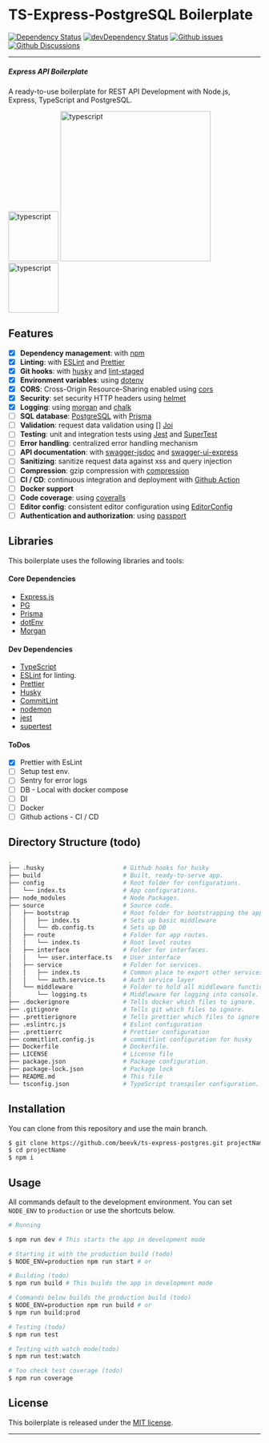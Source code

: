 # TS-Express-PostgreSQL Boilerplate

[![Dependency Status](https://status.david-dm.org/gh/beevk/ts-express-postgres.svg)](https://status.david-dm.org/gh/beevk/ts-express-postgres)
[![devDependency Status](https://status.david-dm.org/gh/beevk/ts-express-postgres.svg?type=dev)](https://status.david-dm.org/gh/beevk/ts-express-postgres?type=dev)
[![Github issues](https://img.shields.io/github/issues/beevk/ts-express-postgres.svg)](https://github.com/beevk/ts-express-postgres/issues)
[![Github Discussions](https://img.shields.io/badge/Github%20Discussions%20%26%20Support-Chat%20now!-blue)](https://github.com/beevk/ts-express-postgres/discussions)

[comment]: <> ([![Codacy Badge]&#40;https://api.codacy.com/project/badge/Coverage/b3eb80984adc4671988ffb22d6ad83df&#41;]&#40;https://www.codacy.com/manual/maitraysuthar/rest-api-nodejs-mongodb?utm_source=github.com&utm_medium=referral&utm_content=maitraysuthar/rest-api-nodejs-mongodb&utm_campaign=Badge_Coverage&#41;)
[comment]: <> ([![Codacy Badge]&#40;https://api.codacy.com/project/badge/Grade/b3eb80984adc4671988ffb22d6ad83df&#41;]&#40;https://www.codacy.com/manual/maitraysuthar/rest-api-nodejs-mongodb?utm_source=github.com&utm_medium=referral&utm_content=maitraysuthar/rest-api-nodejs-mongodb&utm_campaign=Badge_Grade&#41;)
___

##### Express API Boilerplate
A ready-to-use boilerplate for REST API Development with Node.js, Express, TypeScript and PostgreSQL.

[<img src="https://upload.wikimedia.org/wikipedia/commons/4/4c/Typescript_logo_2020.svg" alt="typescript" width="100px" />](https://www.typescriptlang.org/)
[<img src="https://upload.wikimedia.org/wikipedia/commons/6/64/Expressjs.png" alt="typescript" width="300px" />](https://expressjs.com/)
[<img src="https://upload.wikimedia.org/wikipedia/commons/2/29/Postgresql_elephant.svg" alt="typescript" width="100px" />](https://www.postgresql.org/)

## Features

- [x] **Dependency management**: with [npm](https://www.npmjs.com/package/npm)
- [x] **Linting**: with [ESLint](https://eslint.org) and [Prettier](https://prettier.io)
- [x] **Git hooks**: with [husky](https://github.com/typicode/husky) and [lint-staged](https://github.com/okonet/lint-staged)
- [x] **Environment variables**: using [dotenv](https://github.com/motdotla/dotenv)
- [x] **CORS**: Cross-Origin Resource-Sharing enabled using [cors](https://github.com/expressjs/cors)
- [x] **Security**: set security HTTP headers using [helmet](https://helmetjs.github.io)
- [x] **Logging**: using [morgan](https://github.com/expressjs/morgan) and [chalk]()
- [ ] **SQL database**: [PostgreSQL](https://www.postgresql.org/) with [Prisma](https://prisma.io)
- [ ] **Validation**: request data validation using [] [Joi](https://github.com/hapijs/joi)
- [ ] **Testing**: unit and integration tests using [Jest](https://jestjs.io) and [SuperTest]()
- [ ] **Error handling**: centralized error handling mechanism
- [ ] **API documentation**: with [swagger-jsdoc](https://github.com/Surnet/swagger-jsdoc) and [swagger-ui-express](https://github.com/scottie1984/swagger-ui-express)
- [ ] **Sanitizing**: sanitize request data against xss and query injection
- [ ] **Compression**: gzip compression with [compression](https://github.com/expressjs/compression)
- [ ] **CI / CD**: continuous integration and deployment with [Github Action]()
- [ ] **Docker support**
- [ ] **Code coverage**: using [coveralls](https://coveralls.io)
- [ ] **Editor config**: consistent editor configuration using [EditorConfig](https://editorconfig.org)
- [ ] **Authentication and authorization**: using [passport](http://www.passportjs.org)

## Libraries
This boilerplate uses the following libraries and tools:

#### Core Dependencies
- [Express.js](https://www.npmjs.com/package/express)
- [PG](https://www.npmjs.com/package/pg)
- [Prisma](https://prisma.io)
- [dotEnv](https://www.npmjs.com/package/dotenv)
- [Morgan](https://www.npmjs.com/package/morgan)

#### Dev Dependencies
- [TypeScript](https://www.typescriptlang.org/)
- [ESLint](https://github.com/eslint/eslint) for linting.
- [Prettier]()
- [Husky]()
- [CommitLint]()
- [nodemon]()
- [jest]()
- [supertest]()

#### ToDos
- [x] Prettier with EsLint
- [ ] Setup test env.
- [ ] Sentry for error logs
- [ ] DB - Local with docker compose
- [ ] DI
- [ ] Docker
- [ ] Github actions - CI / CD

## Directory Structure (todo)
```bash
.
├── .husky                      # Github hooks for husky
├── build                       # Built, ready-to-serve app.
├── config                      # Root folder for configurations.
│   └── index.ts                # App configurations.
├── node_modules                # Node Packages.
├── source                      # Source code.
│   ├── bootstrap               # Root folder for bootstrapping the app.
│   │   ├── index.ts            # Sets up basic middleware
│   │   └── db.config.ts        # Sets up DB
│   ├── route                   # Folder for app routes.
│   │   └── index.ts            # Root level routes
│   ├── interface               # Folder for interfaces.
│   │   └── user.interface.ts   # User interface
│   ├── service                 # Folder for services.
│   │   ├── index.ts            # Common place to export other services
│   │   └── auth.service.ts     # Auth service layer
│   └── middleware              # Folder to hold all middleware functions
│       └── logging.ts          # Middleware for logging into console.
├── .dockerignore               # Tells docker which files to ignore.
├── .gitignore                  # Tells git which files to ignore.
├── .prettierignore             # Tells prettier which files to ignore
├── .eslintrc.js                # Eslint configuration
├── .prettierrc                 # Prettier configuration
├── commitlint.config.js        # commitlint configuration for husky
├── Dockerfile                  # Dockerfile.
├── LICENSE                     # License file
├── package.json                # Package configuration.
├── package-lock.json           # Package lock
├── README.md                   # This file
└── tsconfig.json               # TypeScript transpiler configuration.
```

## Installation
You can clone from this repository and use the main branch.

```bash
$ git clone https://github.com/beevk/ts-express-postgres.git projectName
$ cd projectName
$ npm i
```

## Usage

All commands default to the development environment. You can set `NODE_ENV` to `production` or use the shortcuts below.

```bash
# Running

$ npm run dev # This starts the app in development mode

# Starting it with the production build (todo)
$ NODE_ENV=production npm run start # or

# Building (todo)
$ npm run build # This builds the app in development mode

# Commands below builds the production build (todo)
$ NODE_ENV=production npm run build # or
$ npm run build:prod

# Testing (todo)
$ npm run test

# Testing with watch mode(todo)
$ npm run test:watch

# Too check test coverage (todo)
$ npm run coverage
```

## License

This boilerplate is released under the [MIT license](https://opensource.org/licenses/MIT).

___
